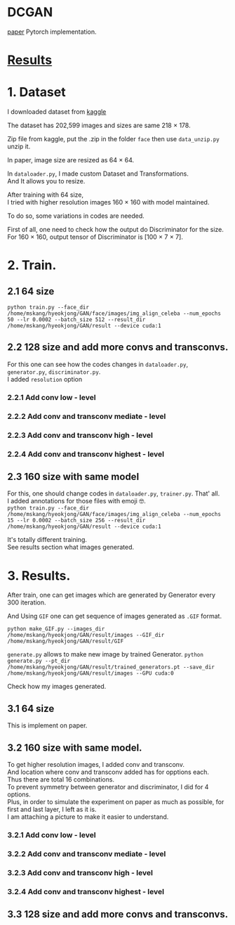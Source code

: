 # DCGAN  
[paper](https://arxiv.org/pdf/1511.06434.pdf)
Pytorch implementation.

# [Results](https://velog.io/@jj770206/series/DCGAN-results)

# 1. Dataset  
I downloaded dataset from [kaggle](https://www.kaggle.com/datasets/jessicali9530/celeba-dataset)  

The dataset has 202,599 images and sizes are same 218 × 178.

Zip file from kaggle, put the .zip in the folder `face` then use `data_unzip.py` unzip it.  

In paper, image size are resized as 64 × 64.

In `dataloader.py`, I made custom Dataset and Transformations.  
And It allows you to resize.  

After training with 64 size,  
I tried with higher resolution images 160 × 160 with model maintained.  

To do so, some variations in codes are needed.  

First of all, one need to check how the output do Discriminator for the size.  
For 160 × 160, output tensor of Discriminator is [100 × 7 × 7].  

# 2. Train.  
## 2.1 64 size
`python train.py --face_dir /home/mskang/hyeokjong/GAN/face/images/img_align_celeba --num_epochs 50 --lr 0.0002 --batch_size 512 --result_dir /home/mskang/hyeokjong/GAN/result --device cuda:1`

## 2.2 128 size and add more convs and transconvs.  
For this one can see how the codes changes in `dataloader.py`, `generator.py`, `discriminator.py`.  
I added `resolution` option 


### 2.2.1  Add conv low - level

### 2.2.2 Add conv and transconv mediate - level

### 2.2.3 Add conv and transconv high - level

### 2.2.4 Add conv and transconv highest - level



## 2.3 160 size with same model  
For this, one should change codes in `dataloader.py`, `trainer.py`.  That' all.   
I added annotations for those files with emoji 🤓.  
`python train.py --face_dir /home/mskang/hyeokjong/GAN/face/images/img_align_celeba --num_epochs 15 --lr 0.0002 --batch_size 256 --result_dir /home/mskang/hyeokjong/GAN/result --device cuda:1`  

It's totally different training.  
See results section what images generated. 


# 3. Results.  

After train, one can get images which are generated by Generator every 300 iteration.  

And Using `GIF` one can get sequence of images generated as `.GIF` format.

`python make_GIF.py --images_dir /home/mskang/hyeokjong/GAN/result/images --GIF_dir /home/mskang/hyeokjong/GAN/result/GIF`

`generate.py` allows to make new image by trained Generator.
`python generate.py --pt_dir /home/mskang/hyeokjong/GAN/result/trained_generators.pt --save_dir /home/mskang/hyeokjong/GAN/result/images --GPU cuda:0`  

Check how my images generated.  

## 3.1 64 size  
This is implement on paper.  

## 3.2 160 size with same model.  
To get higher resolution images, I added conv and transconv.  
And location where conv and transconv added has for opptions each.  
Thus there are total 16 combinations.  
To prevent symmetry between generator and discriminator, I did for 4 options.  
Plus, in order to simulate the experiment on paper as much as possible, for first and last layer, I left as it is.  
I am attaching a picture to make it easier to understand.   
 
### 3.2.1  Add conv low - level

### 3.2.2 Add conv and transconv mediate - level

### 3.2.3 Add conv and transconv high - level

### 3.2.4 Add conv and transconv highest - level
 
 
## 3.3 128 size and add more convs and transconvs.  

